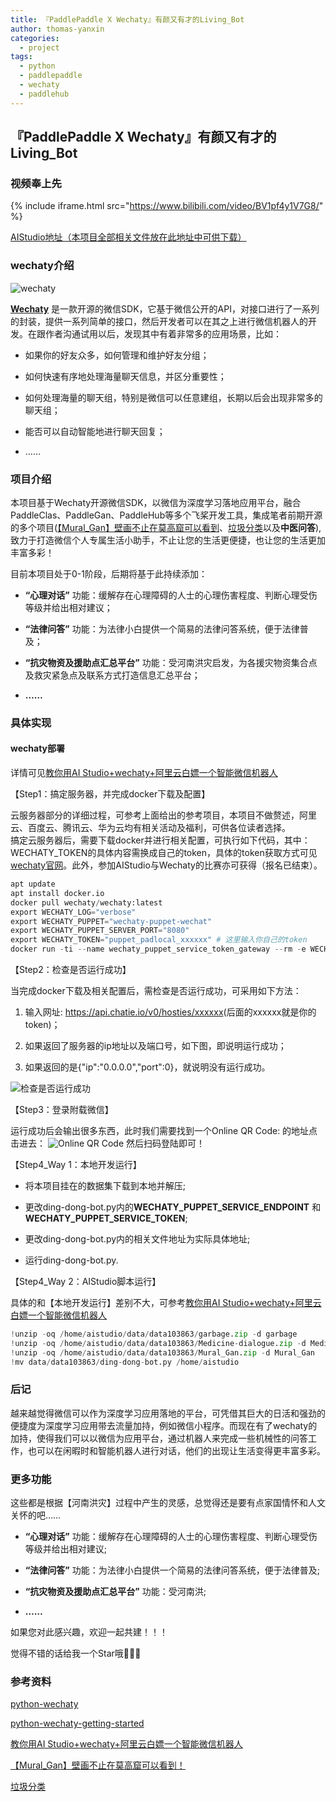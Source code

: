 ```yaml
---
title: 『PaddlePaddle X Wechaty』有颜又有才的Living_Bot
author: thomas-yanxin
categories: 
  - project
tags:
  - python
  - paddlepaddle
  - wechaty
  - paddlehub
---
```


## 『PaddlePaddle X Wechaty』有颜又有才的Living_Bot

### 视频奉上先

{% include iframe.html src="https://www.bilibili.com/video/BV1pf4y1V7G8/" %}

[AIStudio地址（本项目全部相关文件放在此地址中可供下载）](https://aistudio.baidu.com/aistudio/projectdetail/2272396)

### wechaty介绍

![wechaty](https://img-blog.csdnimg.cn/img_convert/da820e713203830cc13cbc3ef6eb1d7d.png)

**[Wechaty](https://github.com/wechaty/wechaty)** 是一款开源的微信SDK，它基于微信公开的API，对接口进行了一系列的封装，提供一系列简单的接口，然后开发者可以在其之上进行微信机器人的开发。在跟作者沟通试用以后，发现其中有着非常多的应用场景，比如：

- 如果你的好友众多，如何管理和维护好友分组；

- 如何快速有序地处理海量聊天信息，并区分重要性；

- 如何处理海量的聊天组，特别是微信可以任意建组，长期以后会出现非常多的聊天组；

- 能否可以自动智能地进行聊天回复；

- ……

### 项目介绍

本项目基于Wechaty开源微信SDK，以微信为深度学习落地应用平台，融合PaddleClas、PaddleGan、PaddleHub等多个飞桨开发工具，集成笔者前期开源的多个项目([【Mural_Gan】壁画不止在莫高窟可以看到](https://aistudio.baidu.com/aistudio/projectdetail/2231359)、[垃圾分类](https://aistudio.baidu.com/aistudio/projectdetail/1752787)以及**中医问答**),致力于打造微信个人专属生活小助手，不止让您的生活更便捷，也让您的生活更加丰富多彩！

目前本项目处于0-1阶段，后期将基于此持续添加：

- **“心理对话”** 功能：缓解存在心理障碍的人士的心理伤害程度、判断心理受伤等级并给出相对建议；

- **“法律问答”** 功能：为法律小白提供一个简易的法律问答系统，便于法律普及；

- **“抗灾物资及援助点汇总平台”** 功能：受河南洪灾启发，为各援灾物资集合点及救灾紧急点及联系方式打造信息汇总平台；

- **……**

### 具体实现

#### wechaty部署

详情可见[教你用AI Studio+wechaty+阿里云白嫖一个智能微信机器人](https://aistudio.baidu.com/aistudio/projectdetail/1836012?channelType=0&channel=0)

【Step1：搞定服务器，并完成docker下载及配置】

云服务器部分的详细过程，可参考上面给出的参考项目，本项目不做赘述，阿里云、百度云、腾讯云、华为云均有相关活动及福利，可供各位读者选择。  
搞定云服务器后，需要下载docker并进行相关配置，可执行如下代码，其中：WECHATY_TOKEN的具体内容需换成自己的token，具体的token获取方式可见[wechaty官网](https://wechaty.js.org/)。此外，参加AIStudio与Wechaty的比赛亦可获得（报名已结束）。

```python
apt update
apt install docker.io
docker pull wechaty/wechaty:latest
export WECHATY_LOG="verbose"
export WECHATY_PUPPET="wechaty-puppet-wechat"
export WECHATY_PUPPET_SERVER_PORT="8080"
export WECHATY_TOKEN="puppet_padlocal_xxxxxx" # 这里输入你自己的token
docker run -ti --name wechaty_puppet_service_token_gateway --rm -e WECHATY_LOG -e WECHATY_PUPPET -e WECHATY_TOKEN -e WECHATY_PUPPET_SERVER_PORT -p "$WECHATY_PUPPET_SERVER_PORT:$WECHATY_PUPPET_SERVER_PORT" wechaty/wechaty:latest
```

【Step2：检查是否运行成功】

当完成docker下载及相关配置后，需检查是否运行成功，可采用如下方法：

1. 输入网址: <https://api.chatie.io/v0/hosties/xxxxxx>(后面的xxxxxx就是你的token)；

2. 如果返回了服务器的ip地址以及端口号，如下图，即说明运行成功；

3. 如果返回的是{"ip":"0.0.0.0","port":0}，就说明没有运行成功。

![检查是否运行成功](https://img-blog.csdnimg.cn/img_convert/edd7b01175da7bb8322ca6ca5033f858.png)

【Step3：登录附载微信】

运行成功后会输出很多东西，此时我们需要找到一个Online QR Code: 的地址点击进去：
![Online QR Code](https://img-blog.csdnimg.cn/img_convert/fe5734e8fcb337d8a68a0482b057039f.png)
然后扫码登陆即可！

【Step4_Way 1：本地开发运行】

- 将本项目挂在的数据集下载到本地并解压;

- 更改ding-dong-bot.py内的**WECHATY_PUPPET_SERVICE_ENDPOINT** 和 **WECHATY_PUPPET_SERVICE_TOKEN**;

- 更改ding-dong-bot.py内的相关文件地址为实际具体地址;

- 运行ding-dong-bot.py.

【Step4_Way 2：AIStudio脚本运行】

具体的和【本地开发运行】差别不大，可参考[教你用AI Studio+wechaty+阿里云白嫖一个智能微信机器人](https://aistudio.baidu.com/aistudio/projectdetail/1836012?channelType=0&channel=0)

```python
!unzip -oq /home/aistudio/data/data103863/garbage.zip -d garbage
!unzip -oq /home/aistudio/data/data103863/Medicine-dialogue.zip -d Medicine-dialogue
!unzip -oq /home/aistudio/data/data103863/Mural_Gan.zip -d Mural_Gan
!mv data/data103863/ding-dong-bot.py /home/aistudio
```

### 后记

越来越觉得微信可以作为深度学习应用落地的平台，可凭借其巨大的日活和强劲的便捷度为深度学习应用带去流量加持，例如微信小程序。而现在有了wechaty的加持，使得我们可以以微信为应用平台，通过机器人来完成一些机械性的问答工作，也可以在闲暇时和智能机器人进行对话，他们的出现让生活变得更丰富多彩。

### 更多功能

这些都是根据【河南洪灾】过程中产生的灵感，总觉得还是要有点家国情怀和人文关怀的吧……

- **“心理对话”** 功能：缓解存在心理障碍的人士的心理伤害程度、判断心理受伤等级并给出相对建议;

- **“法律问答”** 功能：为法律小白提供一个简易的法律问答系统，便于法律普及;

- **“抗灾物资及援助点汇总平台”** 功能：受河南洪;

- **……**

如果您对此感兴趣，欢迎一起共建！！！

觉得不错的话给我一个Star哦🎉🎉🎉

### 参考资料

[python-wechaty](https://github.com/wechaty/python-wechaty)

[python-wechaty-getting-started](https://github.com/wechaty/python-wechaty-getting-started)

[教你用AI Studio+wechaty+阿里云白嫖一个智能微信机器人](https://aistudio.baidu.com/aistudio/projectdetail/1836012?channelType=0&channel=0)

[【Mural_Gan】壁画不止在莫高窟可以看到！](https://aistudio.baidu.com/aistudio/projectdetail/2231359)

[垃圾分类](https://aistudio.baidu.com/aistudio/projectdetail/1752787)
